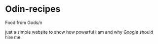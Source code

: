 # Odin-recipes
Food from Gods/n

just a simple website to show how powerful I am and why Google should hire me
